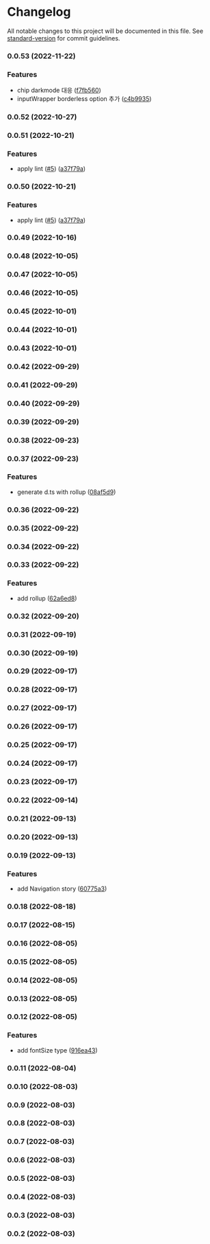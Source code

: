 # Changelog

All notable changes to this project will be documented in this file. See [standard-version](https://github.com/conventional-changelog/standard-version) for commit guidelines.

### 0.0.53 (2022-11-22)


### Features

* chip darkmode 대응 ([f7fb560](https://github.com/GDSC-Daejin/design-seed/commit/f7fb560b35dbe0505711571b2574a523d1145970))
* inputWrapper borderless option 추가 ([c4b9935](https://github.com/GDSC-Daejin/design-seed/commit/c4b9935fd9ce762894b07e05ed49540bb00da98d))

### 0.0.52 (2022-10-27)

### 0.0.51 (2022-10-21)


### Features

* apply lint ([#5](https://github.com/GDSC-Daejin/design-seed/issues/5)) ([a37f79a](https://github.com/GDSC-Daejin/design-seed/commit/a37f79a24fb9690d5cfd740b5b281965167e9496))

### 0.0.50 (2022-10-21)


### Features

* apply lint ([#5](https://github.com/GDSC-Daejin/design-seed/issues/5)) ([a37f79a](https://github.com/GDSC-Daejin/design-seed/commit/a37f79a24fb9690d5cfd740b5b281965167e9496))

### 0.0.49 (2022-10-16)

### 0.0.48 (2022-10-05)

### 0.0.47 (2022-10-05)

### 0.0.46 (2022-10-05)

### 0.0.45 (2022-10-01)

### 0.0.44 (2022-10-01)

### 0.0.43 (2022-10-01)

### 0.0.42 (2022-09-29)

### 0.0.41 (2022-09-29)

### 0.0.40 (2022-09-29)

### 0.0.39 (2022-09-29)

### 0.0.38 (2022-09-23)

### 0.0.37 (2022-09-23)


### Features

* generate d.ts with rollup ([08af5d9](https://github.com/GDSC-Daejin/design-seed/commit/08af5d9b77f43855285e98c0f97640267c5bb887))

### 0.0.36 (2022-09-22)

### 0.0.35 (2022-09-22)

### 0.0.34 (2022-09-22)

### 0.0.33 (2022-09-22)


### Features

* add rollup ([62a6ed8](https://github.com/GDSC-Daejin/design-seed/commit/62a6ed8aa406382516c4d7bc9d56fb9dd83e96e3))

### 0.0.32 (2022-09-20)

### 0.0.31 (2022-09-19)

### 0.0.30 (2022-09-19)

### 0.0.29 (2022-09-17)

### 0.0.28 (2022-09-17)

### 0.0.27 (2022-09-17)

### 0.0.26 (2022-09-17)

### 0.0.25 (2022-09-17)

### 0.0.24 (2022-09-17)

### 0.0.23 (2022-09-17)

### 0.0.22 (2022-09-14)

### 0.0.21 (2022-09-13)

### 0.0.20 (2022-09-13)

### 0.0.19 (2022-09-13)


### Features

* add Navigation story ([60775a3](https://github.com/GDSC-Daejin/design-seed/commit/60775a3eab4306bdc27ef96c54647026186db8fe))

### 0.0.18 (2022-08-18)

### 0.0.17 (2022-08-15)

### 0.0.16 (2022-08-05)

### 0.0.15 (2022-08-05)

### 0.0.14 (2022-08-05)

### 0.0.13 (2022-08-05)

### 0.0.12 (2022-08-05)


### Features

* add fontSize type ([916ea43](https://github.com/GDSC-Daejin/design-seed/commit/916ea4319383f39c51f40453644b56b15eecdc1e))

### 0.0.11 (2022-08-04)

### 0.0.10 (2022-08-03)

### 0.0.9 (2022-08-03)

### 0.0.8 (2022-08-03)

### 0.0.7 (2022-08-03)

### 0.0.6 (2022-08-03)

### 0.0.5 (2022-08-03)

### 0.0.4 (2022-08-03)

### 0.0.3 (2022-08-03)

### 0.0.2 (2022-08-03)
